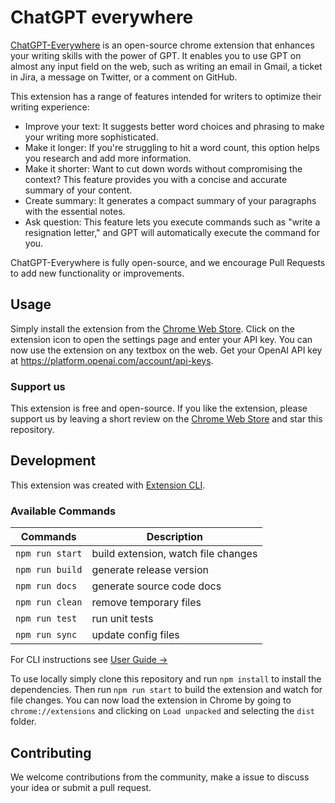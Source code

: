 # ChatGPT everywhere

[ChatGPT-Everywhere](https://chrome.google.com/webstore/detail/chatgpt-everywhere/kebfhgodkejbfelbbcekkamfpcichken) is an open-source chrome extension that enhances your writing skills with the power of GPT. It enables you to use GPT on almost any input field on the web, such as writing an email in Gmail, a ticket in Jira, a message on Twitter, or a comment on GitHub.

This extension has a range of features intended for writers to optimize their writing experience:
- Improve your text:  It suggests better word choices and phrasing to make your writing more sophisticated.
- Make it longer: If you're struggling to hit a word count, this option helps you research and add more information.
- Make it shorter: Want to cut down words without compromising the context? This feature provides you with a concise and accurate summary of your content.
- Create summary: It generates a compact summary of your paragraphs with the essential notes.
- Ask question: This feature lets you execute commands such as "write a resignation letter," and GPT will automatically execute the command for you.

ChatGPT-Everywhere is fully open-source, and we encourage Pull Requests to add new functionality or improvements. 

## Usage

Simply install the extension from the [Chrome Web Store](https://chrome.google.com/webstore/detail/chatgpt-everywhere/kebfhgodkejbfelbbcekkamfpcichken). Click on the extension icon to open the settings page and enter your API key. You can now use the extension on any textbox on the web.
Get your OpenAI API key at https://platform.openai.com/account/api-keys. 

### Support us
This extension is free and open-source. If you like the extension, please support us by leaving a short review on the [Chrome Web Store](https://chrome.google.com/webstore/detail/chatgpt-everywhere/kebfhgodkejbfelbbcekkamfpcichken) and star this repository.

## Development 

This extension was created with [Extension CLI](https://oss.mobilefirst.me/extension-cli/).

### Available Commands

| Commands | Description |
| --- | --- |
| `npm run start` | build extension, watch file changes |
| `npm run build` | generate release version |
| `npm run docs` | generate source code docs |
| `npm run clean` | remove temporary files |
| `npm run test` | run unit tests |
| `npm run sync` | update config files |

For CLI instructions see [User Guide &rarr;](https://oss.mobilefirst.me/extension-cli/)

To use locally simply clone this repository and run `npm install` to install the dependencies. Then run `npm run start` to build the extension and watch for file changes. You can now load the extension in Chrome by going to `chrome://extensions` and clicking on `Load unpacked` and selecting the `dist` folder.

## Contributing

We welcome contributions from the community, make a issue to discuss your idea or submit a pull request.

